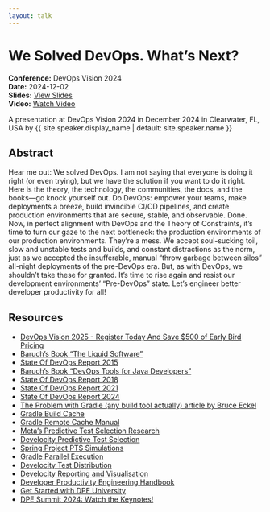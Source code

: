 ```yaml
---
layout: talk
---
```


<!-- Source: https://speaking.jbaru.ch/XjvrZS/we-solved-devops-whats-next -->
# We Solved DevOps. What’s Next?

**Conference:** DevOps Vision 2024  
**Date:** 2024-12-02  
**Slides:** [View Slides](https://drive.google.com/file/d/1NXQiyBsoopM5Nk7pyQHuXYR1FtDWriPi/view)  
**Video:** [Watch Video](https://www.youtube.com/watch?v=MYV2mPd0PCY)  

A presentation at DevOps Vision 2024 in
                    December 2024 in
                    Clearwater, FL, USA by 
                    {{ site.speaker.display_name | default: site.speaker.name }}

## Abstract

Hear me out: We solved DevOps. I am not saying that everyone is doing it right (or even trying), but we have the solution if you want to do it right. Here is the theory, the technology, the communities, the docs, and the books—go knock yourself out. Do DevOps: empower your teams, make deployments a breeze, build invincible CI/CD pipelines, and create production environments that are secure, stable, and observable. Done.
Now, in perfect alignment with DevOps and the Theory of Constraints, it’s time to turn our gaze to the next bottleneck: the production environments of our production environments. They’re a mess. We accept soul-sucking toil, slow and unstable tests and builds, and constant distractions as the norm, just as we accepted the insufferable, manual “throw garbage between silos” all-night deployments of the pre-DevOps era. But, as with DevOps, we shouldn’t take these for granted. It’s time to rise again and resist our development environments’ “Pre-DevOps” state. Let’s engineer better developer productivity for all!

## Resources

- [DevOps Vision 2025 - Register Today And Save $500 of Early Bird Pricing](https://devopsvision.io/)
- [Baruch’s Book “The Liquid Software”](https://amzn.to/4eevZ8W)
- [State Of DevOps Report 2015](https://services.google.com/fh/files/misc/state-of-devops-2015.pdf)
- [Baruch’s Book “DevOps Tools for Java Developers”](https://amzn.to/4fo7gzU)
- [State Of DevOps Report 2018](https://services.google.com/fh/files/misc/state-of-devops-2018.pdf)
- [State Of DevOps Report 2021](https://services.google.com/fh/files/misc/state-of-devops-2021.pdf)
- [State Of DevOps Report 2024](https://services.google.com/fh/files/misc/2024_final_dora_report.pdf)
- [The Problem with Gradle (any build tool actually) article by Bruce Eckel](https://www.bruceeckel.com/2021/01/02/the-problem-with-gradle/)
- [Gradle Build Cache](https://docs.gradle.org/current/userguide/build_cache.html)
- [Gradle Remote Cache Manual](https://docs.gradle.com/build-cache-node/)
- [Meta’s Predictive Test Selection Research](https://engineering.fb.com/2018/11/21/developer-tools/predictive-test-selection/)
- [Develocity Predictive Test Selection](https://gradle.com/gradle-enterprise-solutions/predictive-test-selection/)
- [Spring Project PTS Simulations](https://ge.spring.io/scans/test-selection?predictive-test-selection.view=simulator&search.timeZoneId=America/Chicago)
- [Gradle Parallel Execution](https://docs.gradle.org/current/userguide/performance.html#parallel_execution)
- [Develocity Test Distribution](https://gradle.com/gradle-enterprise-solutions/test-distribution/)
- [Develocity Reporting and Visualisation](https://gradle.com/develocity/product-tour/observe/reporting-and-visualization/)
- [Developer Productivity Engineering Handbook](https://gradle.com/developer-productivity-engineering/handbook/)
- [Get Started with DPE University](https://dpeuniversity.gradle.com/app)
- [DPE Summit 2024: Watch the Keynotes!](https://dpe.org/summit2024/)
